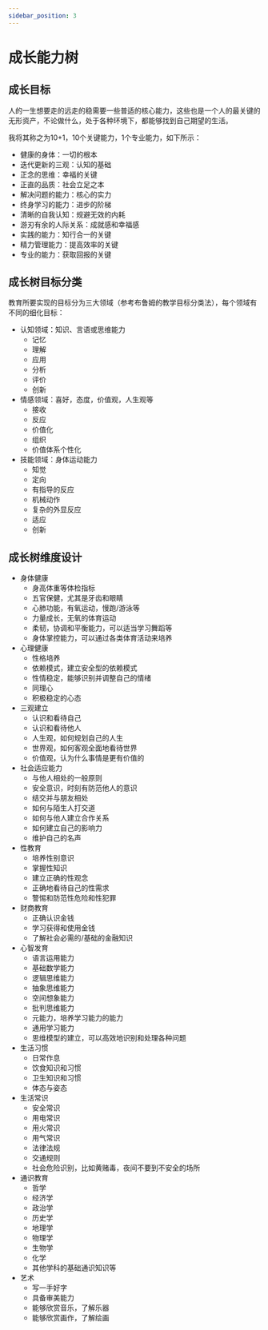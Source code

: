 ```yaml
---
sidebar_position: 3
---
```


# 成长能力树

## 成长目标

人的一生想要走的远走的稳需要一些普适的核心能力，这些也是一个人的最关键的无形资产，不论做什么，处于各种环境下，都能够找到自己期望的生活。

我将其称之为10+1，10个关键能力，1个专业能力，如下所示：

- 健康的身体：一切的根本
- 迭代更新的三观：认知的基础
- 正念的思维：幸福的关键
- 正直的品质：社会立足之本
- 解决问题的能力：核心的实力
- 终身学习的能力：进步的阶梯
- 清晰的自我认知：规避无效的内耗
- 游刃有余的人际关系：成就感和幸福感
- 实践的能力：知行合一的关键
- 精力管理能力：提高效率的关键
- 专业的能力：获取回报的关键

## 成长树目标分类

教育所要实现的目标分为三大领域（参考布鲁姆的教学目标分类法），每个领域有不同的细化目标：

- 认知领域：知识、言语或思维能力
  - 记忆
  - 理解
  - 应用
  - 分析
  - 评价
  - 创新
- 情感领域：喜好，态度，价值观，人生观等
  - 接收
  - 反应
  - 价值化
  - 组织
  - 价值体系个性化
- 技能领域：身体运动能力
  - 知觉
  - 定向
  - 有指导的反应
  - 机械动作
  - 复杂的外显反应
  - 适应
  - 创新

## 成长树维度设计

- 身体健康
  - 身高体重等体检指标
  - 五官保健，尤其是牙齿和眼睛
  - 心肺功能，有氧运动，慢跑/游泳等
  - 力量成长，无氧的体育运动
  - 柔韧，协调和平衡能力，可以适当学习舞蹈等
  - 身体掌控能力，可以通过各类体育活动来培养
- 心理健康
  - 性格培养
  - 依赖模式，建立安全型的依赖模式
  - 性情稳定，能够识别并调整自己的情绪
  - 同理心
  - 积极稳定的心态
- 三观建立
  - 认识和看待自己
  - 认识和看待他人
  - 人生观，如何规划自己的人生
  - 世界观，如何客观全面地看待世界
  - 价值观，认为什么事情是更有价值的
- 社会适应能力
  - 与他人相处的一般原则
  - 安全意识，时刻有防范他人的意识
  - 结交并与朋友相处
  - 如何与陌生人打交道
  - 如何与他人建立合作关系
  - 如何建立自己的影响力
  - 维护自己的名声
- 性教育
  - 培养性别意识
  - 掌握性知识
  - 建立正确的性观念
  - 正确地看待自己的性需求
  - 警惕和防范性危险和性犯罪
- 财商教育
  - 正确认识金钱
  - 学习获得和使用金钱
  - 了解社会必需的/基础的金融知识
- 心智发育
  - 语言运用能力
  - 基础数学能力
  - 逻辑思维能力
  - 抽象思维能力
  - 空间想象能力
  - 批判思维能力
  - 元能力，培养学习能力的能力
  - 通用学习能力
  - 思维模型的建立，可以高效地识别和处理各种问题
- 生活习惯
  - 日常作息
  - 饮食知识和习惯
  - 卫生知识和习惯
  - 体态与姿态
- 生活常识
  - 安全常识
  - 用电常识
  - 用火常识
  - 用气常识
  - 法律法规
  - 交通规则
  - 社会危险识别，比如黄赌毒，夜间不要到不安全的场所
- 通识教育
  - 哲学
  - 经济学
  - 政治学
  - 历史学
  - 地理学
  - 物理学
  - 生物学
  - 化学
  - 其他学科的基础通识知识等
- 艺术
  - 写一手好字
  - 具备审美能力
  - 能够欣赏音乐，了解乐器
  - 能够欣赏画作，了解绘画
